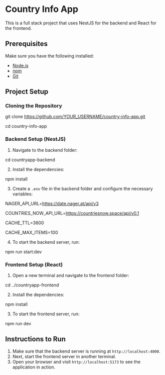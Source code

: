 # Country Info App

This is a full stack project that uses NestJS for the backend and React for the frontend.

## Prerequisites

Make sure you have the following installed:

- [Node.js](https://nodejs.org/)
- [npm](https://www.npmjs.com/)
- [Git](https://git-scm.com/)

## Project Setup

### Cloning the Repository

git clone https://github.com/YOUR_USERNAME/country-info-app.git

cd country-info-app

### Backend Setup (NestJS)

1. Navigate to the backend folder:

cd countryapp-backend

2. Install the dependencies:

npm install

3. Create a `.env` file in the backend folder and configure the necessary variables:

NAGER_API_URL=https://date.nager.at/api/v3

COUNTRIES_NOW_API_URL=https://countriesnow.space/api/v0.1

CACHE_TTL=3600

CACHE_MAX_ITEMS=100

4. To start the backend server, run:

npm run start:dev

### Frontend Setup (React)

1. Open a new terminal and navigate to the frontend folder:

cd ../countryapp-frontend

2. Install the dependencies:

npm install

3. To start the frontend server, run:

npm run dev

## Instructions to Run

1. Make sure that the backend server is running at `http://localhost:4000`.
2. Next, start the frontend server in another terminal.
3. Open your browser and visit `http://localhost:5173` to see the application in action.
